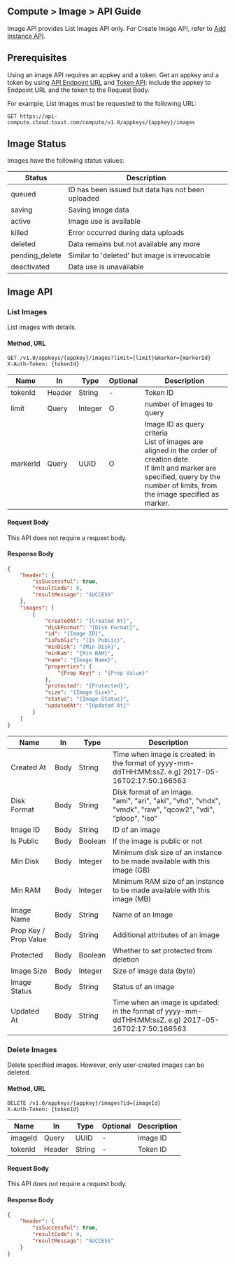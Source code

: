 ## Compute > Image > API Guide

Image API provides List Images API only. For Create Image API, refer to [Add Instance API](/Compute/Instance/en/api-guide/#_15).  

## Prerequisites

Using an image API requires an appkey and a token. Get an appkey and a token by using [API Endpoint URL](/Compute/Instance/en/api-guide/#api-endpoint-url) and [Token API](/Compute/Instance/en/api-guide/#api): include the appkey to Endpoint URL and the token to the Request Body. 

For example, List Images must be requested to the following URL:

	GET https://api-compute.cloud.toast.com/compute/v1.0/appkeys/{appkey}/images

## Image Status 
Images have the following status values:

| Status | Description |
| -- | -- |
| queued | ID has been issued but data has not been uploaded |
| saving | Saving image data |
| active | Image use is available |
| killed | Error occurred during data uploads |
| deleted | Data remains but not available any more |
| pending_delete | Similar to 'deleted' but image is irrevocable |
| deactivated | Data use is unavailable |

## Image API

### List Images 

List images with details. 

#### Method, URL
```
GET /v1.0/appkeys/{appkey}/images?limit={limit}&marker={markerId}
X-Auth-Token: {tokenId}
```

|  Name | In | Type | Optional | Description |
|--|--|--|--|--|
| tokenId | Header | String | - | Token ID |
| limit | Query | Integer | O | number of images to query |
| markerId | Query | UUID | O | Image ID as query criteria <br>List of images are aligned in the order of creation date. <br>If limit and marker are specified, query by the number of limits, from the image specified as marker. |

#### Request Body
This API does not require a request body. 

#### Response Body
```json
{
    "header": {
        "isSuccessful": true,
        "resultCode": 0,
        "resultMessage": "SUCCESS"
    },
    "images": [
        {
            "createdAt": "{Created At}",
            "diskFormat": "{Disk Format}",
            "id": "{Image ID}",
            "isPublic": "{Is Public}",
            "minDisk": "{Min Disk}",
            "minRam": "{Min RAM}",
            "name": "{Image Name}",
            "properties": {
            	"{Prop Key}" : "{Prop Value}"
            },
            "protected": "{Protected}",
            "size": "{Image Size}",
            "status": "{Image Status}",
            "updatedAt": "{Updated At}"
        }
    ]
}
```

|  Name | In | Type | Description |
|--|--|--|--|
| Created At | Body | String  | Time when image is created: in the format of yyyy-mm-ddTHH:MM:ssZ. e.g) 2017-05-16T02:17:50.166563 |
| Disk Format | Body | String | Disk format of an image. <br />"ami", "ari", "aki", "vhd", "vhdx", "vmdk", "raw", "qcow2", "vdi", "ploop", "iso" |
| Image ID | Body | String | ID of an image |
| Is Public | Body | Boolean | If the image is public or not |
| Min Disk | Body | Integer | Minimum disk size of an instance to be made available with this image (GB) |
| Min RAM | Body | Integer | Minimum RAM size of an instance to be made available with this image (MB) |
| Image Name | Body | String | Name of an Image |
| Prop Key / Prop Value | Body | String | Additional attributes of an image |
| Protected | Body | Boolean | Whether to set protected from deletion |
| Image Size | Body | Integer | Size of image data  (byte) |
| Image Status | Body | String | Status of an image |
| Updated At | Body | String | Time when an image is updated: in the format of yyyy-mm-ddTHH:MM:ssZ. e.g) 2017-05-16T02:17:50.166563 |

### Delete Images

Delete specified images. However, only user-created images can be deleted.

#### Method, URL
```
DELETE /v1.0/appkeys/{appkey}/images?id={imageId}
X-Auth-Token: {tokenId}
```

|  Name | In | Type | Optional | Description |
|--|--|--|--|--|
| imageId | Query | UUID | - | Image ID |
| tokenId | Header | String | - | Token ID |

#### Request Body
This API does not require a request body.

#### Response Body
```json
{
    "header": {
        "isSuccessful": true,
        "resultCode": 0,
        "resultMessage": "SUCCESS"
    }
}
```

